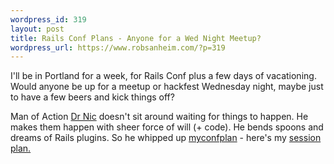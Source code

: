 ```yaml
--- 
wordpress_id: 319
layout: post
title: Rails Conf Plans - Anyone for a Wed Night Meetup?
wordpress_url: https://www.robsanheim.com/?p=319
---
```

I'll be in Portland for a week, for Rails Conf plus a few days of vacationing.  Would anyone be up for a meetup or hackfest Wednesday night, maybe just to have a few beers and kick things off?

Man of Action <a href="https://drnicwilliams.com/">Dr Nic</a> doesn't sit around waiting for things to happen.  He makes them happen with sheer force of will (+ code).  He bends spoons and dreams of Rails plugins.  So he whipped up <a href="https://myconfplan.com">myconfplan</a> - here's my <a href="https://myconfplan.com/users/rsanheim/conferences/RailsConf2007">session plan.</a>
